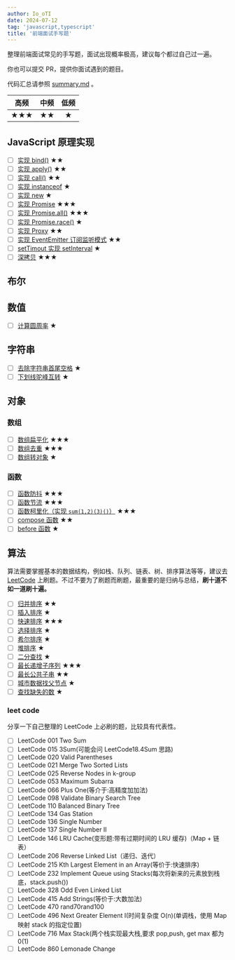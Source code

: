 ```yaml
---
author: Io_oTI
date: 2024-07-12
tag: 'javascript,typescript'
title: '前端面试手写题'
---
```


整理前端面试常见的手写题，面试出现概率极高，建议每个都过自己过一遍。

你也可以提交 PR，提供你面试遇到的题目。

代码汇总请参照 [summary.md](./summary.md) 。

| **高频** | **中频** | **低频** |
| :------: | :------: | :------: |
|   ★★★    |    ★★    |    ★     |

## JavaScript 原理实现

- [ ] [实现 bind()](../../playground/javascript/basic/bind.js) ★★
- [ ] [实现 apply()](../../playground/javascript/basic/apply.js) ★★
- [ ] [实现 call()](../../playground/javascript/basic/call.js) ★★
- [ ] [实现 instanceof](../../playground/javascript/basic/instanceof.js) ★
- [ ] [实现 new](../../playground/javascript/basic/new.js) ★
- [ ] [实现 Promise](../../playground/javascript/basic/promise.js) ★★★
- [ ] [实现 Promise.all()](../../playground/javascript/basic/promiseAll.js) ★★★
- [ ] [实现 Promise.race()](../../playground/javascript/basic/promiseRace.js) ★
- [ ] [实现 Proxy](../../playground/javascript/basic/proxy.js) ★★
- [ ] [实现 EventEmitter 订阅监听模式](../../playground/javascript/basic/subscribe.js) ★★
- [ ] [setTimout 实现 setInterval](../../playground/javascript/basic/interval.js) ★
- [ ] [深拷贝](../../playground/javascript/basic/deepclone.js) ★★★

## 布尔

## 数值

- [ ] [计算圆周率](../../playground/javascript/basic/number/pi.js) ★

## 字符串

- [ ] [去除字符串首尾空格](../../playground/javascript/basic/string/trim.js) ★
- [ ] [下划线驼峰互转](../../playground/javascript/basic/string/camel.js) ★

## 对象

### 数组

- [ ] [数组扁平化](../../playground/javascript/basic/object/array/flatten.js) ★★★
- [ ] [数组去重](../../playground/javascript/basic/object/array/unique.js) ★★★
- [ ] [数组转对象](../../playground/javascript/basic/object/array/array2Object.js) ★

### 函数

- [ ] [函数防抖](../../playground/javascript/basic/object/function/debounce.js) ★★★
- [ ] [函数节流](../../playground/javascript/basic/object/function/throttle.js) ★★★
- [ ] [函数柯里化（实现 `sum(1,2)(3)()`）](../../playground/javascript/basic/object/function/curry.js) ★★★
- [ ] [compose 函数](../../playground/javascript/basic/object/function/compose.js) ★★
- [ ] [before 函数](../../playground/javascript/basic/object/function/before.js) ★

## 算法

算法需要掌握基本的数据结构，例如栈、队列、链表、树、排序算法等等，建议去 [LeetCode](https://leetcode-cn.com/) 上刷题。不过不要为了刷题而刷题，最重要的是归纳与总结，**刷十道不如一道刷十遍。**

- [ ] [归并排序](../../playground/javascript/basic/mergeSort.js) ★★
- [ ] [插入排序](../../playground/javascript/basic/insertionSort.js) ★
- [ ] [快速排序](../../playground/javascript/basic/quickSort.js) ★★★
- [ ] [选择排序](../../playground/javascript/basic/selectionSort.js) ★
- [ ] [希尔排序](../../playground/javascript/basic/shellSort.js) ★
- [ ] [堆排序](../../playground/javascript/basic/heapSort.js) ★
- [ ] [二分查找](../../playground/javascript/basic/binarySearch.js) ★
- [ ] [最长递增子序列](../../playground/javascript/basic/lis.js) ★★★
- [ ] [最长公共子串](../../playground/javascript/basic/longestCommonPrefix.js) ★★
- [ ] [城市数据找父节点](../../playground/javascript/basic/city.js) ★
- [ ] [查找缺失的数](../../playground/javascript/basic/missingNumber.js) ★

### leet code

分享一下自己整理的 LeetCode 上必刷的题，比较具有代表性。

- [ ] LeetCode 001 Two Sum
- [ ] LeetCode 015 3Sum(可能会问 LeetCode18.4Sum 思路)
- [ ] LeetCode 020 Valid Parentheses
- [ ] LeetCode 021 Merge Two Sorted Lists
- [ ] LeetCode 025 Reverse Nodes in k-group
- [ ] LeetCode 053 Maximum Subarra
- [ ] LeetCode 066 Plus One(等介于:高精度加加法)
- [ ] LeetCode 098 Validate Binary Search Tree
- [ ] LeetCode 110 Balanced Binary Tree
- [ ] LeetCode 134 Gas Station
- [ ] LeetCode 136 Single Number
- [ ] LeetCode 137 Single Number II
- [ ] LeetCode 146 LRU Cache(变形题:带有过期时间的 LRU 缓存)（Map + 链表）
- [ ] LeetCode 206 Reverse Linked List（递归、迭代）
- [ ] LeetCode 215 Kth Largest Element in an Array(等价于:快速排序)
- [ ] LeetCode 232 Implement Queue using Stacks(每次将新来的元素放到栈底，stack.push())
- [ ] LeetCode 328 Odd Even Linked List
- [ ] LeetCode 415 Add Strings(等价于:大数加法)
- [ ] LeetCode 470 rand70rand100
- [ ] LeetCode 496 Next Greater Element I(时间复杂度 O(n)(单调栈，使用 Map 映射 stack 的指定位置)
- [ ] LeetCode 716 Max Stack(两个栈实现最大栈,要求 pop,push, get max 都为 0(1)
- [ ] LeetCode 860 Lemonade Change
